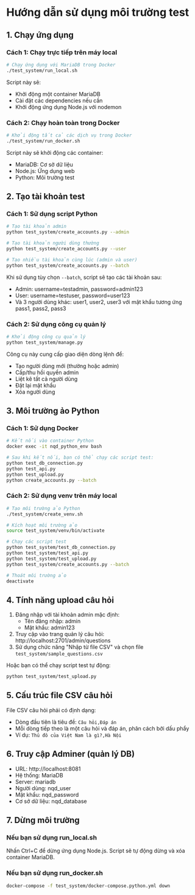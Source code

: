 # Hướng dẫn sử dụng môi trường test

## 1. Chạy ứng dụng

### Cách 1: Chạy trực tiếp trên máy local

```bash
# Chạy ứng dụng với MariaDB trong Docker
./test_system/run_local.sh
```

Script này sẽ:
- Khởi động một container MariaDB
- Cài đặt các dependencies nếu cần
- Khởi động ứng dụng Node.js với nodemon

### Cách 2: Chạy hoàn toàn trong Docker

```bash
# Khởi động tất cả các dịch vụ trong Docker
./test_system/run_docker.sh
```

Script này sẽ khởi động các container:
- MariaDB: Cơ sở dữ liệu
- Node.js: Ứng dụng web
- Python: Môi trường test

## 2. Tạo tài khoản test

### Cách 1: Sử dụng script Python

```bash
# Tạo tài khoản admin
python test_system/create_accounts.py --admin

# Tạo tài khoản người dùng thường
python test_system/create_accounts.py --user

# Tạo nhiều tài khoản cùng lúc (admin và user)
python test_system/create_accounts.py --batch
```

Khi sử dụng tùy chọn `--batch`, script sẽ tạo các tài khoản sau:
- Admin: username=testadmin, password=admin123
- User: username=testuser, password=user123
- Và 3 người dùng khác: user1, user2, user3 với mật khẩu tương ứng pass1, pass2, pass3

### Cách 2: Sử dụng công cụ quản lý

```bash
# Khởi động công cụ quản lý
python test_system/manage.py
```

Công cụ này cung cấp giao diện dòng lệnh để:
- Tạo người dùng mới (thường hoặc admin)
- Cấp/thu hồi quyền admin
- Liệt kê tất cả người dùng
- Đặt lại mật khẩu
- Xóa người dùng

## 3. Môi trường ảo Python

### Cách 1: Sử dụng Docker

```bash
# Kết nối vào container Python
docker exec -it nqd_python_env bash

# Sau khi kết nối, bạn có thể chạy các script test:
python test_db_connection.py
python test_api.py
python test_upload.py
python create_accounts.py --batch
```

### Cách 2: Sử dụng venv trên máy local

```bash
# Tạo môi trường ảo Python
./test_system/create_venv.sh

# Kích hoạt môi trường ảo
source test_system/venv/bin/activate

# Chạy các script test
python test_system/test_db_connection.py
python test_system/test_api.py
python test_system/test_upload.py
python test_system/create_accounts.py --batch

# Thoát môi trường ảo
deactivate
```

## 4. Tính năng upload câu hỏi

1. Đăng nhập với tài khoản admin mặc định:
   - Tên đăng nhập: admin
   - Mật khẩu: admin123
2. Truy cập vào trang quản lý câu hỏi: http://localhost:2701/admin/questions
3. Sử dụng chức năng "Nhập từ file CSV" và chọn file `test_system/sample_questions.csv`

Hoặc bạn có thể chạy script test tự động:
```bash
python test_system/test_upload.py
```

## 5. Cấu trúc file CSV câu hỏi

File CSV câu hỏi phải có định dạng:
- Dòng đầu tiên là tiêu đề: `Câu hỏi,Đáp án`
- Mỗi dòng tiếp theo là một câu hỏi và đáp án, phân cách bởi dấu phẩy
- Ví dụ: `Thủ đô của Việt Nam là gì?,Hà Nội`

## 6. Truy cập Adminer (quản lý DB)

- URL: http://localhost:8081
- Hệ thống: MariaDB
- Server: mariadb
- Người dùng: nqd_user
- Mật khẩu: nqd_password
- Cơ sở dữ liệu: nqd_database

## 7. Dừng môi trường

### Nếu bạn sử dụng run_local.sh
Nhấn Ctrl+C để dừng ứng dụng Node.js. Script sẽ tự động dừng và xóa container MariaDB.

### Nếu bạn sử dụng run_docker.sh
```bash
docker-compose -f test_system/docker-compose.python.yml down
```
